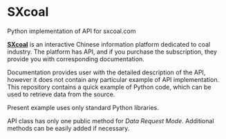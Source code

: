 # SXcoal
Python implementation of API for sxcoal.com

**[SXcoal](https://www.sxcoal.com/en)** is an interactive Chinese information platform dedicated to coal industry. The platform has API, and if you purchase the subscription, they provide you with corresponding documentation. 

Documentation provides user with the detailed description of the API, however it does not contain any particular example of API implementation. This repository contains a quick example of Python code, which can be used to retrieve data from the source.

Present example uses only standard Python libraries. 

API class has only one public method for *Data Request Mode*. Additional methods can be easily added if necessary. 
